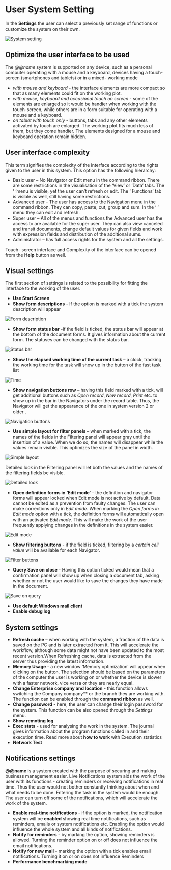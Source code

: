 # User System Setting 


In the **Settings** the user can select a previously set range of functions or customize the system on their own. 


![System setting](pictures/system-settings.png)



## Optimize the user interface to be used


The *@@name* system is supported on any device, such as a personal computer operating with a mouse and a keyboard, devices having a touch-screen (smartphones and tablets) or in a  mixed- working mode
- *with mouse and keyboard* - the interface elements are more compact so that as many elements could fit on the working plot.
- *with mouse, keyboard and occasional touch on screen* - some of the elements are enlarged so it would be handier when working with the touch-screen, while others are in a form suitable for operating with a mouse and a keyboard.
- *on tablet with touch only* - buttons, tabs and any other elements activated by touch are  enlarged. The working plot fits much less of them, but they come handier. The elements designed for a mouse and keyboard operation remain hidden.


## User interface complexity


This term signifies the complexity of the interface according to the rights given to the user in this system. This option has the following hierarchy:
- Basic user – No Navigator or Edit menu in the command ribbon.  There are some restrictions in the visualisation of the ‘View’ or ‘Data’ tabs. The ‘    ‘menu is  visible, yet the user can’t refresh or edit. The ‘ Functions’ tab is visible as well, still having some restrictions. 
- Advanced user -  The user has access to the Navigation menu in the command ribbon. They can copy, paste, cut, group and sum. In the ‘  ‘ menu they can edit and refresh. 
- Super user – All of the menus and functions the Advanced user has the access to are available for the super user. They can also view canceled and transit documents, change default values for given fields  and work with expression fields and distribution of the additional sums. 
- Administrator – has full access rights for the system and  all the settings. 

Touch- screen interface and Complexity of the interface can be opened from the **Help** button  as well. 

## Visual settings
The first section of settings is related to the possibility for fitting the interface to the working  of the user.

- **Use Start Screen** 
- **Show form descriptions** - If the option is marked with a tick the system description will appear

![Form description](pictures/form-description.png)


- **Show form status bar** -if the field is ticked, the status bar will appear at the bottom of the document forms. It gives information about the current form. The statuses can be changed with the status bar. 

![Status bar](pictures/status-bar.png)


- **Show the elapsed working time of the current task** – a clock, tracking the working time for the task will show up in the button of the fast task list 


![Time](pictures/time.png)

- **Show navigation buttons row** – having this field marked with a tick, will get additional buttons such as *Open record*, *New record*, *Print* etc. to show up in the bar in the Navigators under the record table. Thus, the Navigator will get the appearance of the one in system version 2 or older .

![Navigation buttons](pictures/navigation-buttons.png)


- **Use simple layout for filter panels** – when marked with a tick, the names of the fields in the 
Filtering panel will appear gray until the insertion of a value. When we do so, the names will disappear while the values remain visible. This optimizes the size of the panel in width. 

![Simple layout](pictures/simple-layout.png)

Detailed look in the Filtering panel will let both the values and the names of the filtering fields be visible.

![Detailed look](pictures/detailed-look.png)


- **Open definition forms in ‘Edit mode’** - the definition and navigator forms will appear locked when Edit mode is not active by default. Data cannot be edited as a prevention from faulty changes. The user can make corrections only  in *Edit mode*. When marking the *Open forms in Edit mode* option with a tick, the definition forms will automatically open with an activated *Edit mode*. This will make the work of the user frequently applying changes in the definitions in the system easier. 


![Edit mode](pictures/edit-mode.png)

- **Show filtering buttons** - if the field is ticked, filtering by a *certain cell value* will be available for each Navigator. 


![Filter buttons](pictures/filter-buttons.png)


- **Query Save on close** - Having this option ticked would mean that a confirmation panel will show up when closing a document tab, asking whether or not the user would like to save the changes they have made in the document.


![Save on query](pictures/save-on-query.png)

- **Use default Windows mail client**  
- **Enable debug log** 

## System settings 
- **Refresh cache** – when working with the system, a fraction of the data is saved on the PC and is later extracted from it. This will accelerate the workflow, although some data might not have been updated to the most recent version.When Refreshing cache, data is extracted from the server thus providing the latest information.
- **Memory Usage** - a new window ‘Memory optimization’ will appear when clicking on the button. The selection should be based on the parameters of the computer the user is working on or whether the device is slower with a faster network, vice versa or they are nearly equal. 
- **Change Enterprise company and location** - this function allows switching the Company  company** or the branch they are working with. The function can be enabled through the **command ribbon** as well. 
- **Change  password** -  here, the user can change their login password for the system. This function can be also opened through the *Settings* menu. 
- **Show remoting log** 
- **Exec stats** - used for analysing the work in the system. The journal gives information about the program functions called in and their execution time. Read more about **how to work** with Execution statistics
- **Network Test**  


## Notifications settings
**@@name** is a system created with the purpose of securing and making business management easier. Live Notifications system aids the work of the user with its functions - creating reminders or receiving notifications in real time. Thus the user would not bother constantly thinking about when and what  needs to be done.  Entering the task in the system would be enough. The user can turn off some of the notifications, which will accelerate the work of the system. 
- **Enable real-time notifications** -  if the option is marked, the notification system will be **enabled** showing real time notifications, such as reminders, emails or system notifications etc. Enabling the option would influence the whole system and all kinds of notifications. 
- **Notify for reminders** - by marking the option, showing reminders is allowed. Turning the reminder option on or off does not influence the email notifications.
- **Notify for new mail** - marking the option with a tick enables email notifications. Turning it on or on does not influence Reminders
- **Performance benchmarking mode** 
